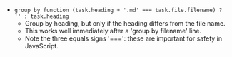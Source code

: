 <!-- placeholder to force blank line before included text -->

- ```group by function (task.heading + '.md' === task.file.filename) ? '' : task.heading```
    - Group by heading, but only if the heading differs from the file name.
    - This works well immediately after a 'group by filename' line.
    - Note the three equals signs '===': these are important for safety in JavaScript.


<!-- placeholder to force blank line after included text -->
